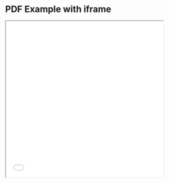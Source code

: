 <!DOCTYPE html>
<html>
  <head>
    <title>Title of the document</title>
  </head>
  <body>
    <h1>PDF Example with iframe</h1>
    <iframe src="/ebook.pdf" width="100%" height="500px">
    </iframe>
  </body>
</html>
